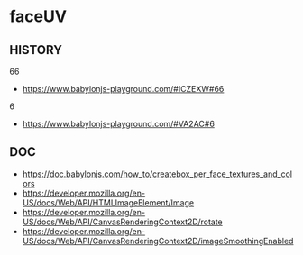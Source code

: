 # faceUV

## HISTORY

66

- https://www.babylonjs-playground.com/#ICZEXW#66

6

- https://www.babylonjs-playground.com/#VA2AC#6

## DOC

- https://doc.babylonjs.com/how_to/createbox_per_face_textures_and_colors
- https://developer.mozilla.org/en-US/docs/Web/API/HTMLImageElement/Image
- https://developer.mozilla.org/en-US/docs/Web/API/CanvasRenderingContext2D/rotate
- https://developer.mozilla.org/en-US/docs/Web/API/CanvasRenderingContext2D/imageSmoothingEnabled